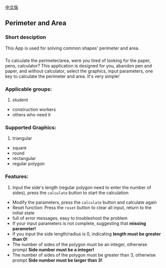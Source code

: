 [中文版](README.md)

## Perimeter and Area

### Short desciption
This App is used for solving common shapes' perimeter and area.

###
To calculate the perimeter/area, were you tired of looking for the paper, pens, calculator? This application is designed for you, abandon pen and paper, and without calculator, select the graphics, input parameters, one key to calculate the perimeter and area. It's very simple!

### Applicable groups:
 1. student
 + construction workers
 + others who need it

### Supported Graphics:
 1. triangular
 + square
 + round
 + rectangular
 + regular polygon

### Features:
 1. Input the side's length (regular polygon need to enter the number of sides), press the `calculate` button to start the calculation
 + Modify the parameters, press the `calculate` button and calculate again
 + Reset function: Press the `reset` button to clear all input, return to the initial state
 + full of error messages, easy to troubleshoot the problem
  + If your input parameters is not complete, suggesting that **missing parameter!**
  + If you input the side length/radius is 0, indicating **length must be greater than 0!**
  + The number of sides of the polygon must be an integer, otherwise prompt **Side number must be a integer!**
  + The number of sides of the polygon must be greater than 3, otherwise prompt **Side number must be larger than 3!**
